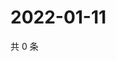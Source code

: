 # 2022-01-11

共 0 条

<!-- BEGIN WEIBO -->
<!-- 最后更新时间 Tue Jan 11 2022 06:13:29 GMT+0800 (China Standard Time) -->

<!-- END WEIBO -->
